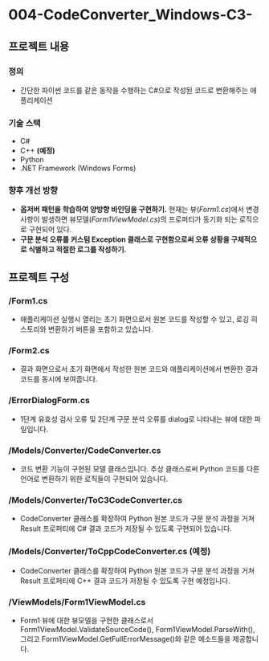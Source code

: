 # 004-CodeConverter_Windows-C3-
## 프로젝트 내용
### 정의
- 간단한 파이썬 코드를 같은 동작을 수행하는 C\#으로 작성된 코드로 변환해주는 애플리케이션

### 기술 스택
- C\#
- C\+\+ **\(예정\)**
- Python
- \.NET Framework \(Windows Forms\)

### 향후 개선 방향
- **옵저버 패턴을 학습하여 양방향 바인딩을 구현하기\.** 현재는 뷰\(_Form1\.cs_\)에서 변경 사항이 발생하면 뷰모델\(_Form1ViewModel\.cs_\)의 프로퍼티가 동기화 되는 로직으로 구현되어 있다.
- **구문 분석 오류를 커스텀 Exception 클래스로 구현함으로써 오류 상황을 구체적으로 식별하고 적절한 로그를 작성하기\.**

## 프로젝트 구성
### /Form1\.cs
- 애플리케이션 실행시 열리는 초기 화면으로서 원본 코드를 작성할 수 있고, 로깅 히스토리와 변환하기 버튼을 포함하고 있습니다\.

### /Form2\.cs
- 결과 화면으로서 초기 화면에서 작성한 원본 코드와 애플리케이션에서 변환한 결과 코드를 동시에 보여줍니다\.

### /ErrorDialogForm\.cs
- 1단계 유효성 검사 오류 및 2단계 구문 분석 오류를 dialog로 나타내는 뷰에 대한 파일입니다\.

### /Models/Converter/CodeConverter\.cs
- 코드 변환 기능이 구현된 모델 클래스입니다\. 추상 클래스로써 Python 코드를 다른 언어로 변환하기 위한 로직들이 구현되어 있습니다\.

### /Models/Converter/ToC3CodeConverter\.cs
- CodeConverter 클래스를 확장하여 Python 원본 코드가 구문 분석 과정을 거쳐 Result 프로퍼티에 C\# 결과 코드가 저장될 수 있도록 구현되어 있습니다\.

### /Models/Converter/ToCppCodeConverter\.cs \(예정\)
- CodeConverter 클래스를 확장하여 Python 원본 코드가 구문 분석 과정을 거쳐 Result 프로퍼티에 C\+\+ 결과 코드가 저장될 수 있도록 구현 예정입니다\.

### /ViewModels/Form1ViewModel\.cs
- Form1 뷰에 대한 뷰모델을 구현한 클래스로서 Form1ViewModel\.ValidateSourceCode\(\), Form1ViewModel\.ParseWith\(\), 그리고 Form1ViewModel\.GetFullErrorMessage\(\)와 같은 메소드들을 제공합니다\.
